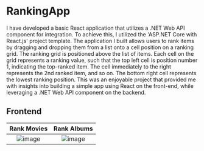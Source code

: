 # RankingApp

I have developed a basic React application that utilizes a .NET Web API component for integration. To achieve this, I utilized the 'ASP.NET Core with React.js' project template. The application I built allows users to rank items by dragging and dropping them from a list onto a cell position on a ranking grid. The ranking grid is positioned above the list of items. Each cell on the grid represents a ranking value, such that the top left cell is position number 1, indicating the top-ranked item. The cell immediately to the right represents the 2nd ranked item, and so on. The bottom right cell represents the lowest ranking position. This was an enjoyable project that provided me with insights into building a simple app using React on the front-end, while leveraging a .NET Web API component on the backend.

## Frontend
Rank Movies          |  Rank Albums
:-------------------------:|:-------------------------:
![image](https://github.com/RavanHash/RankingApp/assets/115817218/456f8af6-6f6b-41af-bb6e-423a01527813) | ![image](https://github.com/RavanHash/RankingApp/assets/115817218/eefcc525-6137-4c09-bc5c-d77c5129e333)
